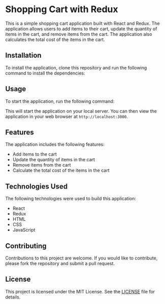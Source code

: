 # Shopping Cart with Redux

This is a simple shopping cart application built with React and Redux. The application allows users to add items to their cart, update the quantity of items in the cart, and remove items from the cart. The application also calculates the total cost of the items in the cart.

## Installation

To install the application, clone this repository and run the following command to install the dependencies:

## Usage

To start the application, run the following command:

This will start the application on your local server. You can then view the application in your web browser at `http://localhost:3000`.

## Features

The application includes the following features:

- Add items to the cart
- Update the quantity of items in the cart
- Remove items from the cart
- Calculate the total cost of the items in the cart

## Technologies Used

The following technologies were used to build this application:

- React
- Redux
- HTML
- CSS
- JavaScript

## Contributing

Contributions to this project are welcome. If you would like to contribute, please fork the repository and submit a pull request.

## License

This project is licensed under the MIT License. See the [LICENSE](LICENSE) file for details.
